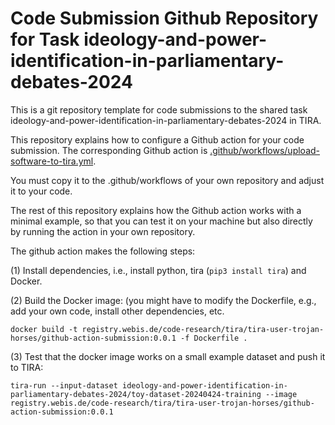 # Code Submission Github Repository for Task ideology-and-power-identification-in-parliamentary-debates-2024

This is a git repository template for code submissions to the shared task ideology-and-power-identification-in-parliamentary-debates-2024 in TIRA.

This repository explains how to configure a Github action for your code submission.
The corresponding Github action is [.github/workflows/upload-software-to-tira.yml](.github/workflows/upload-software-to-tira.yml).

You must copy it to the .github/workflows of your own repository and adjust it to your code.

The rest of this repository explains how the Github action works with a minimal example, so that you can test it on your machine but also directly by running the action in your own repository.

The github action makes the following steps:

(1) Install dependencies, i.e., install python, tira (`pip3 install tira`) and Docker.

(2) Build the Docker image: (you might have to modify the Dockerfile, e.g., add your own code, install other dependencies, etc.

```
docker build -t registry.webis.de/code-research/tira/tira-user-trojan-horses/github-action-submission:0.0.1 -f Dockerfile .
```

(3) Test that the docker image works on a small example dataset and push it to TIRA:

```
tira-run --input-dataset ideology-and-power-identification-in-parliamentary-debates-2024/toy-dataset-20240424-training --image registry.webis.de/code-research/tira/tira-user-trojan-horses/github-action-submission:0.0.1
```

